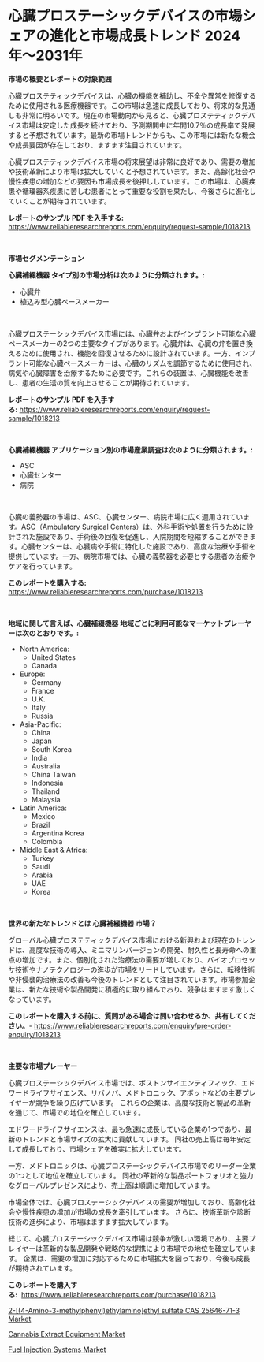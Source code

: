 <p><h1>心臓プロステーシックデバイスの市場シェアの進化と市場成長トレンド 2024年〜2031年</h1></p><p><strong>市場の概要とレポートの対象範囲</strong></p>
<p><p>心臓プロステティックデバイスは、心臓の機能を補助し、不全や異常を修復するために使用される医療機器です。この市場は急速に成長しており、将来的な見通しも非常に明るいです。現在の市場動向から見ると、心臓プロステティックデバイス市場は安定した成長を続けており、予測期間中に年間10.7％の成長率で発展すると予想されています。最新の市場トレンドからも、この市場には新たな機会や成長要因が存在しており、ますます注目されています。</p><p>心臓プロステティックデバイス市場の将来展望は非常に良好であり、需要の増加や技術革新により市場は拡大していくと予想されています。また、高齢化社会や慢性疾患の増加などの要因も市場成長を後押ししています。この市場は、心臓疾患や循環器系疾患に苦しむ患者にとって重要な役割を果たし、今後さらに進化していくことが期待されています。</p></p>
<p><strong>レポートのサンプル PDF を入手する:</strong> <a href="https://www.reliableresearchreports.com/enquiry/request-sample/1018213">https://www.reliableresearchreports.com/enquiry/request-sample/1018213</a></p>
<p>&nbsp;</p>
<p><strong>市場セグメンテーション</strong></p>
<p><strong>心臓補綴機器 タイプ別の市場分析は次のように分類されます。:</strong></p>
<p><ul><li>心臓弁</li><li>植込み型心臓ペースメーカー</li></ul></p>
<p>&nbsp;</p>
<p><p>心臓プロステーシックデバイス市場には、心臓弁およびインプラント可能な心臓ペースメーカーの2つの主要なタイプがあります。心臓弁は、心臓の弁を置き換えるために使用され、機能を回復させるために設計されています。一方、インプラント可能な心臓ペースメーカーは、心臓のリズムを調節するために使用され、病気や心臓障害を治療するために必要です。これらの装置は、心臓機能を改善し、患者の生活の質を向上させることが期待されています。</p></p>
<p><strong>レポートのサンプル PDF を入手する:</strong>&nbsp;<a href="https://www.reliableresearchreports.com/enquiry/request-sample/1018213">https://www.reliableresearchreports.com/enquiry/request-sample/1018213</a></p>
<p>&nbsp;</p>
<p><strong> 心臓補綴機器 アプリケーション別の市場産業調査は次のように分類されます。:</strong></p>
<p><ul><li>ASC</li><li>心臓センター</li><li>病院</li></ul></p>
<p>&nbsp;</p>
<p><p>心臓の義勢器の市場は、ASC、心臓センター、病院市場に広く適用されています。ASC（Ambulatory Surgical Centers）は、外科手術や処置を行うために設計された施設であり、手術後の回復を促進し、入院期間を短縮することができます。心臓センターは、心臓病や手術に特化した施設であり、高度な治療や手術を提供しています。一方、病院市場では、心臓の義勢器を必要とする患者の治療やケアを行っています。</p></p>
<p><strong>このレポートを購入する:</strong>&nbsp; <a href="https://www.reliableresearchreports.com/purchase/1018213">https://www.reliableresearchreports.com/purchase/1018213</a></p>
<p>&nbsp;</p>
<p><strong>地域に関して言えば、心臓補綴機器 地域ごとに利用可能なマーケットプレーヤーは次のとおりです。:</strong></p>
<p><ul>
    <li>
        North America:
        <ul>
            <li>United States</li>
            <li>Canada</li>
        </ul>
    </li>
    <li>
        Europe:
        <ul>
            <li>Germany</li>
            <li>France</li>
            <li>U.K.</li>
            <li>Italy</li>
            <li>Russia</li>
        </ul>
    </li>
    <li>
        Asia-Pacific:
        <ul>
            <li>China</li>
            <li>Japan</li>
            <li>South Korea</li>
            <li>India</li>
            <li>Australia</li>
            <li>China Taiwan</li>
            <li>Indonesia</li>
            <li>Thailand</li>
            <li>Malaysia</li>
        </ul>
    </li>
    <li>
        Latin America:
        <ul>
            <li>Mexico</li>
            <li>Brazil</li>
            <li>Argentina Korea</li>
            <li>Colombia</li>
        </ul>
    </li>
    <li>
        Middle East & Africa:
        <ul>
            <li>Turkey</li>
            <li>Saudi</li>
            <li>Arabia</li>
            <li>UAE</li>
            <li>Korea</li>
        </ul>
    </li>
    </ul></p>
<p>&nbsp;</p>
<p><strong>世界の新たなトレンドとは 心臓補綴機器 市場？</strong></p>
<p><p>グローバル心臓プロステティックデバイス市場における新興および現在のトレンドは、高度な技術の導入、ミニマリンバージョンの開発、耐久性と長寿命への重点の増加です。また、個別化された治療法の需要が増しており、バイオプロセッサ技術やナノテクノロジーの進歩が市場をリードしています。さらに、転移性術や非侵襲的治療法の改善も今後のトレンドとして注目されています。市場参加企業は、新たな技術や製品開発に積極的に取り組んでおり、競争はますます激しくなっています。</p></p>
<p><strong>このレポートを購入する前に、質問がある場合は問い合わせるか、共有してください。</strong>- <a href="https://www.reliableresearchreports.com/enquiry/pre-order-enquiry/1018213">https://www.reliableresearchreports.com/enquiry/pre-order-enquiry/1018213</a></p>
<p>&nbsp;</p>
<p><strong>主要な市場プレーヤー</strong></p>
<p><p>心臓プロステーシックデバイス市場では、ボストンサイエンティフィック、エドワードライフサイエンス、リバノバ、メドトロニック、アボットなどの主要プレイヤーが競争を繰り広げています。 これらの企業は、高度な技術と製品の革新を通じて、市場での地位を確立しています。</p><p>エドワードライフサイエンスは、最も急速に成長している企業の1つであり、最新のトレンドと市場サイズの拡大に貢献しています。 同社の売上高は毎年安定して成長しており、市場シェアを確実に拡大しています。</p><p>一方、メドトロニックは、心臓プロステーシックデバイス市場でのリーダー企業の1つとして地位を確立しています。 同社の革新的な製品ポートフォリオと強力なグローバルプレゼンスにより、売上高は順調に増加しています。</p><p>市場全体では、心臓プロステーシックデバイスの需要が増加しており、高齢化社会や慢性疾患の増加が市場の成長を牽引しています。 さらに、技術革新や診断技術の進歩により、市場はますます拡大しています。</p><p>総じて、心臓プロステーシックデバイス市場は競争が激しい環境であり、主要プレイヤーは革新的な製品開発や戦略的な提携により市場での地位を確立しています。 企業は、需要の増加に対応するために市場拡大を図っており、今後も成長が期待されています。</p></p>
<p><strong>このレポートを購入する:</strong>&nbsp;&nbsp;<a href="https://www.reliableresearchreports.com/purchase/1018213">https://www.reliableresearchreports.com/purchase/1018213</a></p>
<p><p><a href="https://view.publitas.com/reportprime-1/2-4-amino-3-methylphenyl-ethylamino-ethyl-sulfate-cas-25646-71-3-market-size-and-growth-market-segmentation-regional-and-country-breakdowns-and-market-trends-for-period-from-2023-2030/">2-[(4-Amino-3-methylphenyl)ethylamino]ethyl sulfate CAS 25646-71-3 Market</a></p><p><a href="https://view.publitas.com/reportprime-1/cannabis-extract-equipment-market-research-report-forecasted-for-period-from-2023-2030-by-market-type-market-application-and-region/">Cannabis Extract Equipment Market</a></p><p><a href="https://view.publitas.com/reportprime-1/fuel-injection-systems-market-size-reflecting-a-forecast-till-2030-market-by-type-by-application-and-by-geography/">Fuel Injection Systems Market</a></p></p>